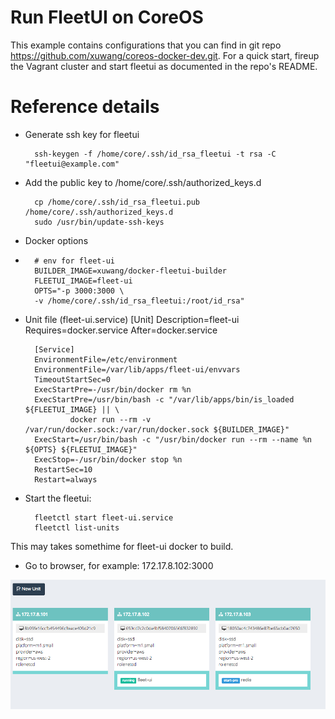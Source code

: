 
# Run FleetUI on CoreOS

This example contains configurations that you can find in git repo https://github.com/xuwang/coreos-docker-dev.git. For a quick start, fireup the Vagrant cluster and start fleetui as documented in the repo's README.

# Reference details

* Generate ssh key for fleetui

        ssh-keygen -f /home/core/.ssh/id_rsa_fleetui -t rsa -C "fleetui@example.com"
        
* Add the public key to /home/core/.ssh/authorized_keys.d
 
        cp /home/core/.ssh/id_rsa_fleetui.pub /home/core/.ssh/authorized_keys.d
        sudo /usr/bin/update-ssh-keys

* Docker options
* 
        # env for fleet-ui
        BUILDER_IMAGE=xuwang/docker-fleetui-builder
        FLEETUI_IMAGE=fleet-ui
        OPTS="-p 3000:3000 \
        -v /home/core/.ssh/id_rsa_fleetui:/root/id_rsa"

* Unit file (fleet-ui.service)
        [Unit]
        Description=fleet-ui
        Requires=docker.service
        After=docker.service

        [Service]
        EnvironmentFile=/etc/environment
        EnvironmentFile=/var/lib/apps/fleet-ui/envvars
        TimeoutStartSec=0
        ExecStartPre=-/usr/bin/docker rm %n
        ExecStartPre=/usr/bin/bash -c "/var/lib/apps/bin/is_loaded ${FLEETUI_IMAGE} || \
                docker run --rm -v /var/run/docker.sock:/var/run/docker.sock ${BUILDER_IMAGE}"
        ExecStart=/usr/bin/bash -c "/usr/bin/docker run --rm --name %n ${OPTS} ${FLEETUI_IMAGE}"
        ExecStop=-/usr/bin/docker stop %n
        RestartSec=10
        Restart=always

* Start the fleetui:

        fleetctl start fleet-ui.service
        fleetctl list-units

This may takes somethime for fleet-ui docker to build. 

* Go to browser, for example: 172.17.8.102:3000

![fleet-ui machine list](images/fleetui.png "fleet-ui machine list")
